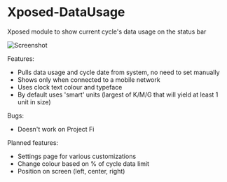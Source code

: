 # Xposed-DataUsage
Xposed module to show current cycle's data usage on the status bar

![Screenshot](https://i.imgur.com/xXQbImJ.png)

Features:
* Pulls data usage and cycle date from system, no need to set manually
* Shows only when connected to a mobile network
* Uses clock text colour and typeface
* By default uses 'smart' units (largest of K/M/G that will yield at least 1 unit in size)

Bugs:
* Doesn't work on Project Fi

Planned features:
* Settings page for various customizations
* Change colour based on % of cycle data limit
* Position on screen (left, center, right)
